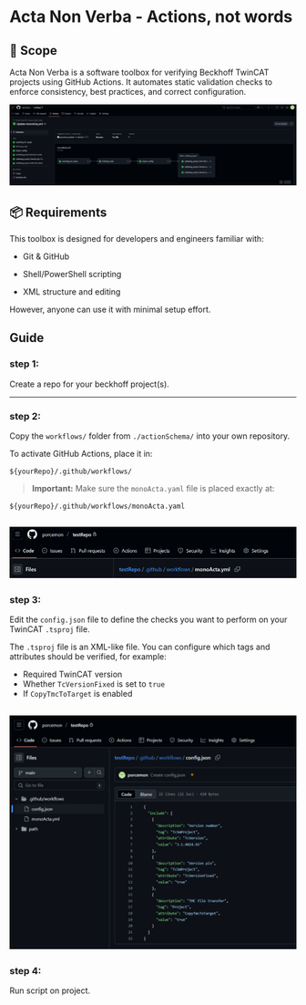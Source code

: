# Acta Non Verba - Actions, not words

## 🧰 Scope

Acta Non Verba is a software toolbox for verifying Beckhoff TwinCAT projects using GitHub Actions. It automates static validation checks to enforce consistency, best practices, and correct configuration.

![](docs/pics/validation.png)

## 📦 Requirements

This toolbox is designed for developers and engineers familiar with:

- Git & GitHub

- Shell/PowerShell scripting

- XML structure and editing

However, anyone can use it with minimal setup effort.

## Guide

### step 1:

Create a repo for your beckhoff project(s).

---

### step 2:

Copy the `workflows/` folder from `./actionSchema/` into your own repository.

To activate GitHub Actions, place it in:

```
${yourRepo}/.github/workflows/
```

> **Important:** Make sure the `monoActa.yaml` file is placed exactly at:

```
${yourRepo}/.github/workflows/monoActa.yaml
```

## ![Workflow File Location](docs/pics/monoActaLocation.png)

### step 3:

Edit the `config.json` file to define the checks you want to perform on your TwinCAT `.tsproj` file.

The `.tsproj` file is an XML-like file. You can configure which tags and attributes should be verified, for example:

- Required TwinCAT version
- Whether `TcVersionFixed` is set to `true`
- If `CopyTmcToTarget` is enabled

## ![Config File Location](docs/pics/configLocation.png)

### step 4:

Run script on project.

